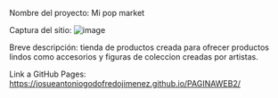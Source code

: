 Nombre del proyecto: Mi pop market
 
Captura del sitio:
![image](https://github.com/user-attachments/assets/e9ca2a81-0450-4b9e-b9f7-aaa4b71b7be3)


Breve descripción: tienda de productos creada para ofrecer productos lindos como accesorios y figuras de coleccion creadas por artistas.

Link a GitHub Pages: https://josueantoniogodofredojimenez.github.io/PAGINAWEB2/
